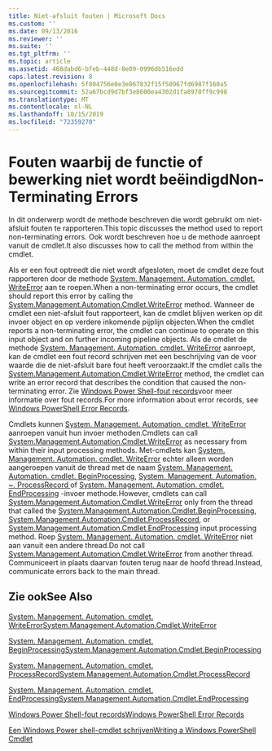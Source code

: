 ```yaml
---
title: Niet-afsluit fouten | Microsoft Docs
ms.custom: ''
ms.date: 09/13/2016
ms.reviewer: ''
ms.suite: ''
ms.tgt_pltfrm: ''
ms.topic: article
ms.assetid: 468dabd6-bfeb-448d-8e09-0996db516edd
caps.latest.revision: 8
ms.openlocfilehash: 5f804756e0e3e867832f15f50967fd6987f160a5
ms.sourcegitcommit: 52a67bcd9d7bf3e8600ea4302d1fa8970ff9c998
ms.translationtype: MT
ms.contentlocale: nl-NL
ms.lasthandoff: 10/15/2019
ms.locfileid: "72359270"
---
```

# <a name="non-terminating-errors"></a><span data-ttu-id="0accd-102">Fouten waarbij de functie of bewerking niet wordt beëindigd</span><span class="sxs-lookup"><span data-stu-id="0accd-102">Non-Terminating Errors</span></span>

<span data-ttu-id="0accd-103">In dit onderwerp wordt de methode beschreven die wordt gebruikt om niet-afsluit fouten te rapporteren.</span><span class="sxs-lookup"><span data-stu-id="0accd-103">This topic discusses the method used to report non-terminating errors.</span></span> <span data-ttu-id="0accd-104">Ook wordt beschreven hoe u de methode aanroept vanuit de cmdlet.</span><span class="sxs-lookup"><span data-stu-id="0accd-104">It also discusses how to call the method from within the cmdlet.</span></span>

<span data-ttu-id="0accd-105">Als er een fout optreedt die niet wordt afgesloten, moet de cmdlet deze fout rapporteren door de methode [System. Management. Automation. cmdlet. WriteError](/dotnet/api/System.Management.Automation.Cmdlet.WriteError) aan te roepen.</span><span class="sxs-lookup"><span data-stu-id="0accd-105">When a non-terminating error occurs, the cmdlet should report this error by calling the [System.Management.Automation.Cmdlet.WriteError](/dotnet/api/System.Management.Automation.Cmdlet.WriteError) method.</span></span> <span data-ttu-id="0accd-106">Wanneer de cmdlet een niet-afsluit fout rapporteert, kan de cmdlet blijven werken op dit invoer object en op verdere inkomende pijplijn objecten.</span><span class="sxs-lookup"><span data-stu-id="0accd-106">When the cmdlet reports a non-terminating error, the cmdlet can continue to operate on this input object and on further incoming pipeline objects.</span></span> <span data-ttu-id="0accd-107">Als de cmdlet de methode [System. Management. Automation. cmdlet. WriteError](/dotnet/api/System.Management.Automation.Cmdlet.WriteError) aanroept, kan de cmdlet een fout record schrijven met een beschrijving van de voor waarde die de niet-afsluit bare fout heeft veroorzaakt.</span><span class="sxs-lookup"><span data-stu-id="0accd-107">If the cmdlet calls the [System.Management.Automation.Cmdlet.WriteError](/dotnet/api/System.Management.Automation.Cmdlet.WriteError) method, the cmdlet can write an error record that describes the condition that caused the non-terminating error.</span></span> <span data-ttu-id="0accd-108">Zie [Windows Power Shell-fout records](./windows-powershell-error-records.md)voor meer informatie over fout records.</span><span class="sxs-lookup"><span data-stu-id="0accd-108">For more information about error records, see [Windows PowerShell Error Records](./windows-powershell-error-records.md).</span></span>

<span data-ttu-id="0accd-109">Cmdlets kunnen [System. Management. Automation. cmdlet. WriteError](/dotnet/api/System.Management.Automation.Cmdlet.WriteError) aanroepen vanuit hun invoer methoden.</span><span class="sxs-lookup"><span data-stu-id="0accd-109">Cmdlets can call [System.Management.Automation.Cmdlet.WriteError](/dotnet/api/System.Management.Automation.Cmdlet.WriteError) as necessary from within their input processing methods.</span></span> <span data-ttu-id="0accd-110">Met-cmdlets kan [System. Management. Automation. cmdlet. WriteError](/dotnet/api/System.Management.Automation.Cmdlet.WriteError) echter alleen worden aangeroepen vanuit de thread met de naam [System. Management. Automation. cmdlet. BeginProcessing](/dotnet/api/System.Management.Automation.Cmdlet.BeginProcessing), [System. Management. Automation. ~. ProcessRecord ](/dotnet/api/System.Management.Automation.Cmdlet.ProcessRecord)of [System. Management. Automation. cmdlet. EndProcessing](/dotnet/api/System.Management.Automation.Cmdlet.EndProcessing) -invoer methode.</span><span class="sxs-lookup"><span data-stu-id="0accd-110">However, cmdlets can call [System.Management.Automation.Cmdlet.WriteError](/dotnet/api/System.Management.Automation.Cmdlet.WriteError) only from the thread that called the [System.Management.Automation.Cmdlet.BeginProcessing](/dotnet/api/System.Management.Automation.Cmdlet.BeginProcessing), [System.Management.Automation.Cmdlet.ProcessRecord](/dotnet/api/System.Management.Automation.Cmdlet.ProcessRecord), or [System.Management.Automation.Cmdlet.EndProcessing](/dotnet/api/System.Management.Automation.Cmdlet.EndProcessing) input processing method.</span></span> <span data-ttu-id="0accd-111">Roep [System. Management. Automation. cmdlet. WriteError](/dotnet/api/System.Management.Automation.Cmdlet.WriteError) niet aan vanuit een andere thread.</span><span class="sxs-lookup"><span data-stu-id="0accd-111">Do not call [System.Management.Automation.Cmdlet.WriteError](/dotnet/api/System.Management.Automation.Cmdlet.WriteError) from another thread.</span></span> <span data-ttu-id="0accd-112">Communiceert in plaats daarvan fouten terug naar de hoofd thread.</span><span class="sxs-lookup"><span data-stu-id="0accd-112">Instead, communicate errors back to the main thread.</span></span>

## <a name="see-also"></a><span data-ttu-id="0accd-113">Zie ook</span><span class="sxs-lookup"><span data-stu-id="0accd-113">See Also</span></span>

[<span data-ttu-id="0accd-114">System. Management. Automation. cmdlet. WriteError</span><span class="sxs-lookup"><span data-stu-id="0accd-114">System.Management.Automation.Cmdlet.WriteError</span></span>](/dotnet/api/System.Management.Automation.Cmdlet.WriteError)

[<span data-ttu-id="0accd-115">System. Management. Automation. cmdlet. BeginProcessing</span><span class="sxs-lookup"><span data-stu-id="0accd-115">System.Management.Automation.Cmdlet.BeginProcessing</span></span>](/dotnet/api/System.Management.Automation.Cmdlet.BeginProcessing)

[<span data-ttu-id="0accd-116">System. Management. Automation. cmdlet. ProcessRecord</span><span class="sxs-lookup"><span data-stu-id="0accd-116">System.Management.Automation.Cmdlet.ProcessRecord</span></span>](/dotnet/api/System.Management.Automation.Cmdlet.ProcessRecord)

[<span data-ttu-id="0accd-117">System. Management. Automation. cmdlet. EndProcessing</span><span class="sxs-lookup"><span data-stu-id="0accd-117">System.Management.Automation.Cmdlet.EndProcessing</span></span>](/dotnet/api/System.Management.Automation.Cmdlet.EndProcessing)

[<span data-ttu-id="0accd-118">Windows Power Shell-fout records</span><span class="sxs-lookup"><span data-stu-id="0accd-118">Windows PowerShell Error Records</span></span>](./windows-powershell-error-records.md)

[<span data-ttu-id="0accd-119">Een Windows Power shell-cmdlet schrijven</span><span class="sxs-lookup"><span data-stu-id="0accd-119">Writing a Windows PowerShell Cmdlet</span></span>](./writing-a-windows-powershell-cmdlet.md)
